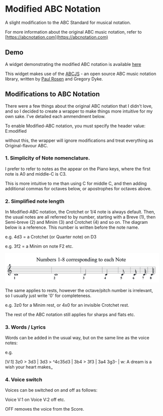 # Modified ABC Notation
A slight modification to the ABC Standard for musical notation.

For more information about the original ABC music notation, refer to [https://abcnotation.com](https://abcnotation.com)

## Demo
A widget demonstrating the modified ABC notation is available [here](https://paul-goodall.github.io/Modified_ABC_Notation/)

This widget makes use of the [ABCJS](https://www.abcjs.net) - an open source ABC music notation library, written by [Paul Rosen](https://github.com/paulrosen) and Gregory Dyke.

## Modifications to ABC Notation

There were a few things about the original ABC notation that I didn't love, and so I decided to create a wrapper to make things more intuitive for my own sake.  I've detailed each ammendment below.

To enable Modified-ABC notation, you must specify the header value:
E:modified

without this, the wrapper will ignore modifications and treat everything as Original-flavour ABC.

### 1. Simplicity of Note nomenclature.
I prefer to refer to notes as the appear on the Piano keys, where the first note is A0 and middle-C is C3.

This is more intuitive to me than using C for middle C, and then adding additional commas for octaves below, or apostrophes for octaves above.

### 2. Simplified note length
In Modified-ABC notation, the Crotchet or 1/4 note is always default.
Then, the usual notes are all referred to by number, starting with a Breve (1), then Semi-breve (2) and Minim (3) and Crotchet (4) and so on.  The diagram below is a reference.  This number is written before the note name.

e.g. 4d3 = a Crotchet (or Quarter note) on D3

e.g. 3f2 = a Minim on note F2 etc.

![alt text](NoteNames.png)

The same applies to rests, however the octave/pitch number is irrelevant, so I usually just write '0' for completeness.

e.g. 3z0 for a Minim rest, or 4x0 for an invisible Crotchet rest.

The rest of the ABC notation still applies for sharps and flats etc.

### 3. Words / Lyrics
Words can be added in the usual way, but on the same line as the voice notes:

e.g.

[V:1] 3z0  > 3d3 | 3d3 > ^4c35d3 | 3b4  > 3f3 | 3a4 3g3- | w: A dream is a wish your heart makes_

### 4. Voice switch

Voices can be switched on and off as follows:

Voice V:1 on
Voice V:2 off
etc.

OFF removes the voice from the Score.
